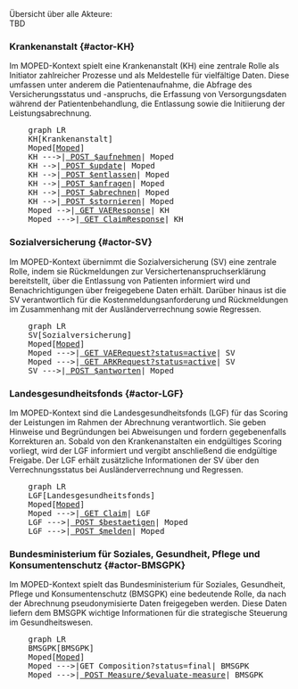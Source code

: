 <script type="module">
  import mermaid from 'https://cdn.jsdelivr.net/npm/mermaid@11/dist/mermaid.esm.min.mjs';
</script>
<div xmlns="http://www.w3.org/1999/xhtml" class="container"> 
    Übersicht über alle Akteure:
</div>
TBD

### Krankenanstalt {#actor-KH}
<div xmlns="http://www.w3.org/1999/xhtml" class="container"> 
    Im MOPED-Kontext spielt eine Krankenanstalt (KH) eine zentrale Rolle als Initiator zahlreicher Prozesse und als Meldestelle für vielfältige Daten. Diese umfassen unter anderem die Patientenaufnahme, die Abfrage des Versicherungsstatus und -anspruchs, die Erfassung von Versorgungsdaten während der Patientenbehandlung, die Entlassung sowie die Initiierung der Leistungsabrechnung.
</div>
<pre class="mermaid">
    graph LR
    KH[Krankenanstalt]
    Moped[<a href="#top">Moped</a>] 
    KH --->|<a href="OperationDefinition-MOPED.Patient.Aufnehmen.html"> POST $aufnehmen</a>| Moped 
    KH -->|<a href="TBD"> POST $update</a>| Moped
    KH -->|<a href="OperationDefinition-MOPED.Patient.Entlassen.html"> POST $entlassen</a>| Moped
    KH -->|<a href="TBD"> POST $anfragen</a>| Moped
    KH -->|<a href="OperationDefinition-MOPED.Encounter.Abrechnen.html"> POST $abrechnen</a>| Moped
    KH -->|<a href="TBD"> POST $stornieren</a>| Moped
    Moped -->|<a href="StructureDefinition-MopedVAEResponse.html"> GET VAEResponse</a>| KH
    Moped --->|<a href="StructureDefinition-MopedLKFResponse.html"> GET ClaimResponse</a>| KH
</pre>  
<div xmlns="http://www.w3.org/1999/xhtml" class="container"> 

### Sozialversicherung {#actor-SV}
<div xmlns="http://www.w3.org/1999/xhtml" class="container"> 
    Im MOPED-Kontext übernimmt die Sozialversicherung (SV) eine zentrale Rolle, indem sie Rückmeldungen zur Versichertenanspruchserklärung bereitstellt, über die Entlassung von Patienten informiert wird und Benachrichtigungen über freigegebene Daten erhält. Darüber hinaus ist die SV verantwortlich für die Kostenmeldungsanforderung und Rückmeldungen im Zusammenhang mit der Ausländerverrechnung sowie Regressen.
</div>
<pre class="mermaid">
    graph LR
    SV[Sozialversicherung]
    Moped[<a href="#top">Moped</a>] 
    Moped --->|<a href="StructureDefinition-MopedVAERequest.html"> GET VAERequest?status=active</a>| SV
    Moped --->|<a href="StructureDefinition-MopedARKRequest.html"> GET ARKRequest?status=active</a>| SV
    SV --->|<a href="OperationDefinition-MOPED.VAEResponse.Beantworten.html"> POST $antworten</a>| Moped
</pre>   

### Landesgesundheitsfonds {#actor-LGF}
<div xmlns="http://www.w3.org/1999/xhtml" class="container"> 
    Im MOPED-Kontext sind die Landesgesundheitsfonds (LGF) für das Scoring der Leistungen im Rahmen der Abrechnung verantwortlich. Sie geben Hinweise und Begründungen bei Abweisungen und fordern gegebenenfalls Korrekturen an. Sobald von den Krankenanstalten ein endgültiges Scoring vorliegt, wird der LGF informiert und vergibt anschließend die endgültige Freigabe. Der LGF erhält zusätzliche Informationen der SV über den Verrechnungsstatus bei Ausländerverrechnung und Regressen.
</div>
<pre class="mermaid">
    graph LR
    LGF[Landesgesundheitsfonds]
    Moped[<a href="#top">Moped</a>] 
    Moped --->|<a href="StructureDefinition-MopedLKFRequest.html"> GET Claim</a>| LGF
    LGF --->|<a href="TBD Bestätigen Operation"> POST $bestaetigen</a>| Moped
    LGF --->|<a href="TBD ARK Melden"> POST $melden</a>| Moped
</pre>

### Bundesministerium für Soziales, Gesundheit, Pflege und Konsumentenschutz {#actor-BMSGPK}
<div xmlns="http://www.w3.org/1999/xhtml" class="container"> 
    Im MOPED-Kontext spielt das Bundesministerium für Soziales, Gesundheit, Pflege und Konsumentenschutz (BMSGPK) eine bedeutende Rolle, da nach der Abrechnung pseudonymisierte Daten freigegeben werden. Diese Daten liefern dem BMSGPK wichtige Informationen für die strategische Steuerung im Gesundheitswesen.
</div>
<pre class="mermaid">
    graph LR
    BMSGPK[BMSGPK]
    Moped[<a href="#top">Moped</a>] 
    Moped --->|GET Composition?status=final| BMSGPK 
    Moped --->|<a href="https://www.hl7.org/fhir/operation-measure-evaluate-measure.html"> POST Measure/$evaluate-measure</a>| BMSGPK
</pre>